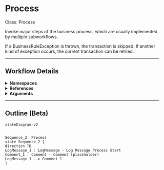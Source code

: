 # Process
Class: Process

Invoke major steps of the business process, which are usually implemented by multiple subworkflows.

If a BusinessRuleException is thrown, the transaction is skipped. 
If another kind of exception occurs, the current transaction can be retried. 

<hr />

## Workflow Details
<details>
    <summary>
    <b>Namespaces</b>
    </summary>

    - System
- System.Collections.Generic
- System.Data
- System.Linq
- System.Text
- UiPath.Core
- UiPath.Core.Activities
- System.Activities
- System.Activities.Statements
- System.Activities.DynamicUpdate
- System.Runtime.Serialization
- System.Runtime.InteropServices
- System.Linq.Expressions
- System.Collections.ObjectModel


</details>
<details>
    <summary>
    <b>References</b>
    </summary>

    - Microsoft.Bcl.AsyncInterfaces
- Microsoft.CSharp
- System
- System.Activities
- System.ComponentModel.Composition
- System.ComponentModel.TypeConverter
- System.Core
- System.Data
- System.Data.Common
- System.Linq
- System.Memory
- System.ObjectModel
- System.Private.CoreLib
- System.Runtime.Serialization
- System.ServiceModel
- System.ServiceModel.Activities
- System.ValueTuple
- System.Xaml
- System.Xml
- System.Xml.Linq
- UiPath.Excel
- UiPath.System.Activities


</details>
<details>
    <summary>
    <b>Arguments</b>
    </summary>

    <table><tr><th>Name</th><th>Direction</th><th>Type</th><th>Description</th></tr><tr><td>in_TransactionItem</td><td>InArgument</td><td>ui:QueueItem</td><td>Transaction item to be processed.</td></tr><tr><td>in_Config</td><td>InArgument</td><td>scg:Dictionary<x:String, x:Object></td><td>Dictionary structure to store configuration data of the process (settings, constants and assets).</td></tr></table>
    
</details>

<hr />

## Outline (Beta)

```mermaid
stateDiagram-v2


Sequence_2: Process
state Sequence_2 {
direction TB
LogMessage_1 : LogMessage - Log Message Process Start
Comment_1 : Comment - Comment (placeholder)
LogMessage_1 --> Comment_1
}
```